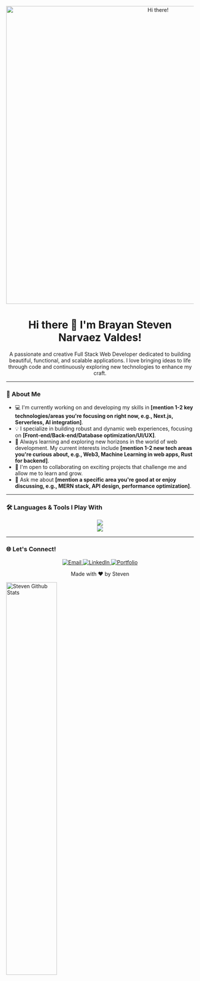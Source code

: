 <p align="center">
  <img src="https://i.pinimg.com/736x/ba/82/7e/ba827e6651c43d11f20388bccde9b43a.jpg" alt="Hi there!" width="800"/>
</p>

<h1 align="center">Hi there 👋 I'm Brayan Steven Narvaez Valdes!</h1>

<p align="center">
  A passionate and creative Full Stack Web Developer dedicated to building beautiful, functional, and scalable applications.
  I love bringing ideas to life through code and continuously exploring new technologies to enhance my craft.
</p>

---

### 🚀 About Me

- 💻 I'm currently working on and developing my skills in **[mention 1-2 key technologies/areas you're focusing on right now, e.g., Next.js, Serverless, AI integration]**.
- 💡 I specialize in building robust and dynamic web experiences, focusing on **[Front-end/Back-end/Database optimization/UI/UX]**.
- 🌱 Always learning and exploring new horizons in the world of web development. My current interests include **[mention 1-2 new tech areas you're curious about, e.g., Web3, Machine Learning in web apps, Rust for backend]**.
- 🤝 I'm open to collaborating on exciting projects that challenge me and allow me to learn and grow.
- 💬 Ask me about **[mention a specific area you're good at or enjoy discussing, e.g., MERN stack, API design, performance optimization]**.

---

### 🛠️ Languages & Tools I Play With

<p align="center">
  <img src="https://skillicons.dev/icons?i=html,css,js,ts,react,nextjs,nodejs,express,mongodb,postgresql,mysql,docker,aws,git,github,vscode,figma,jest,storybook,webpack,babel,redux" />
  <br>
  <img src="https://skillicons.dev/icons?i=graphql,bootstrap,tailwind,materialui,sass,vite,npm,yarn,eslint,prettier,linux" />
</p>

---


### 🌐 Let's Connect!

<p align="center">
  <a href="mailto:brayanss2018@gmail.com" target="_blank">
    <img src="https://img.shields.io/badge/Email-D14836?style=for-the-badge&logo=gmail&logoColor=white" alt="Email"/>
  </a>
  <a href="https://www.linkedin.com/in/brayan-steven-valdez-436ab4283/" target="_blank">
    <img src="https://img.shields.io/badge/LinkedIn-0077B5?style=for-the-badge&logo=linkedin&logoColor=white" alt="LinkedIn"/>
  </a>
  <a href="https://portfolio-orcin-five-87.vercel.app/" target="_blank">
    <img src="https://img.shields.io/badge/Portfolio-192817?style=for-the-badge&logo=vercel&logoColor=white" alt="Portfolio"/>
  </a>
</p>

<p align="center">
  Made with ❤️ by Steven
</p>

<img align="center" width="52%" src="https://github-readme-stats.vercel.app/api?username=stevenD18skz&show_icons=true&title_color=1c1c1c&icon_color=79ff97&text_color=1c1c1c&bg_color=ffffff" alt="Steven Github Stats">



<!--
**stevenD18skz/stevenD18skz** is a ✨ _special_ ✨ repository because its `README.md` (this file) appears on your GitHub profile.

Here are some ideas to get you started:

- 🔭 I’m currently working on ...
- 🌱 I’m currently learning ...
- 👯 I’m looking to collaborate on ...
- 🤔 I’m looking for help with ...
- 💬 Ask me about ...
- 📫 How to reach me: ...
- 😄 Pronouns: ...
- ⚡ Fun fact: ...
-->
